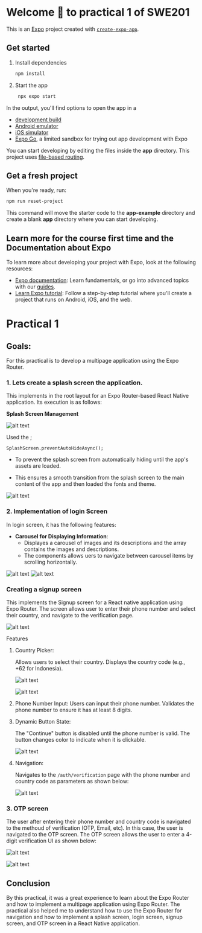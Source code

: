 # Welcome 👋 to practical 1 of SWE201

This is an [Expo](https://expo.dev) project created with [`create-expo-app`](https://www.npmjs.com/package/create-expo-app).

## Get started

1. Install dependencies

   ```bash
   npm install
   ```

2. Start the app

   ```bash
    npx expo start
   ```

In the output, you'll find options to open the app in a

- [development build](https://docs.expo.dev/develop/development-builds/introduction/)
- [Android emulator](https://docs.expo.dev/workflow/android-studio-emulator/)
- [iOS simulator](https://docs.expo.dev/workflow/ios-simulator/)
- [Expo Go](https://expo.dev/go), a limited sandbox for trying out app development with Expo

You can start developing by editing the files inside the **app** directory. This project uses [file-based routing](https://docs.expo.dev/router/introduction).

## Get a fresh project

When you're ready, run:

```bash
npm run reset-project
```

This command will move the starter code to the **app-example** directory and create a blank **app** directory where you can start developing.

## Learn more for the course first time and the Documentation about Expo

To learn more about developing your project with Expo, look at the following resources:

- [Expo documentation](https://docs.expo.dev/): Learn fundamentals, or go into advanced topics with our [guides](https://docs.expo.dev/guides).
- [Learn Expo tutorial](https://docs.expo.dev/tutorial/introduction/): Follow a step-by-step tutorial where you'll create a project that runs on Android, iOS, and the web.

# Practical 1 
## **Goals**: 
For this practical is to develop a multipage application using the Expo Router.

### 1. Lets create a splash screen the application. 

This implements in the root layout for an Expo Router-based React Native application. Its execution is as follows:

**Splash Screen Management**

![alt text](imagges/splashscreen1.png)
   
   Used the ;
   
   ```code
   SplashScreen.preventAutoHideAsync();
   ```

* To prevent the splash screen from automatically hiding until the app's assets are loaded. 

* This ensures a smooth transition from the splash screen to the main content of the app and then loaded the fonts and theme.

![alt text](imagges/splashscreen-implementation.png)

### 2. Implementation of login Screen

In login screen, it has the following features:

* **Carousel for Displaying Information**:  
  - Displayes a carousel of images and its descriptions and the array contains the images and descriptions. 
   - The components allows uers to navigate between carousel items by scrolling horizontally.

![alt text](imagges/login1.png)
![alt text](imagges/login2.png)

### Creating a signup screen

This implements the Signup screen for a React native application using Expo Router. The screen allows user to enter their phone number and select their country, and navigate to the verification page.

![alt text](imagges/signup1.png)

Features
1. Country Picker:

   Allows users to select their country.
   Displays the country code (e.g., +62 for Indonesia).

   ![alt text](<imagges/signup 2.png>)

   ![alt text](imagges/signup3.png)

2. Phone Number Input:
   Users can input their phone number.
   Validates the phone number to ensure it has at least 8 digits.

3. Dynamic Button State:

   The "Continue" button is disabled until the phone number is valid.
   The button changes color to indicate when it is clickable.

   ![alt text](imagges/signup4.png)
4. Navigation:

   Navigates to the `/auth/verification` page with the phone number and country code as parameters as shown below:

   ![alt text](imagges/verification.png)

### 3. OTP screen

The user after entering their phone number and country code is navigated to the methoud of verification (OTP, Email, etc). In this case, the user is navigated to the OTP screen. The OTP screen allows the user to enter a 4-digit verification UI as shown below:

![alt text](imagges/otp.png)

![alt text](imagges/otp2.png)

## Conclusion
By this practical, it was a great experience to learn about the Expo Router and how to implement a multipage application using Expo Router. The practical also helped me to understand how to use the Expo Router for navigation and how to implement a splash screen, login screen, signup screen, and OTP screen in a React Native application.